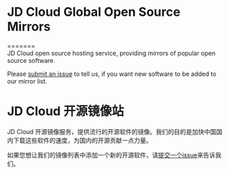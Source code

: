 # JD Cloud Global Open Source Mirrors
 =======  
JD Cloud open source hosting service, providing mirrors of popular open source software.   

Please [submit an issue](https://github.com/JDCloudGlobal/OpenSourceMirrors/issues/new) to tell us, if you want new software to be added to our mirror list.  

# JD Cloud 开源镜像站  

JD Cloud 开源镜像服务，提供流行的开源软件的镜像。我们的目的是加快中国国内下载这些软件的速度，为国内的开源贡献一点力量。  

如果您想让我们的镜像列表中添加一个新的开源软件，请[提交一个issue](https://github.com/JDCloudGlobal/OpenSourceMirrors/issues/new)来告诉我们。  

